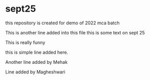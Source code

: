 # sept25
this repository is created for demo of 2022 mca batch

This is another line added into this file
this is some text on sept 25

This is really funny

this is simple line added here.

Another line added by Mehak

Line added by Magheshwari
